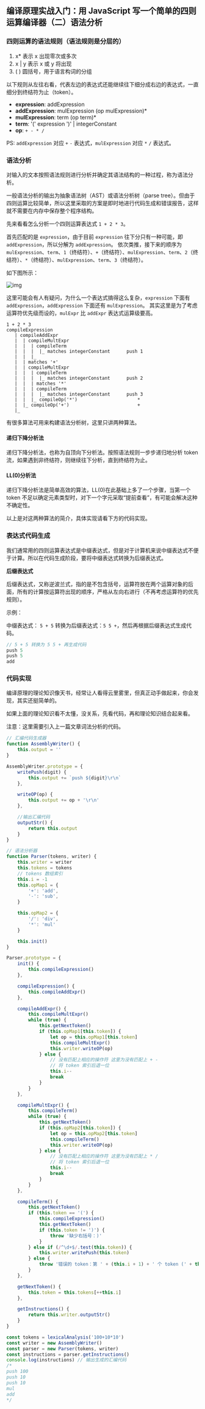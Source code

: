 ## 编译原理实战入门：用 JavaScript 写一个简单的四则运算编译器（二）语法分析
### 四则运算的语法规则（语法规则是分层的）
1. x* 表示 x 出现零次或多次
2. x | y 表示 x 或 y 将出现
3. ( ) 圆括号，用于语言构词的分组

以下规则从左往右看，代表左边的表达式还能继续往下细分成右边的表达式，一直细分到终结符为止（token）。
* **expression**: addExpression
* **addExpression**: mulExpression (op mulExpression)*
* **mulExpression**: term (op term)*
* **term**: '(' expression ')' | integerConstant
* **op**: `+ - * /`

PS: `addExpression` 对应 `+` `-` 表达式，`mulExpression` 对应 `*` `/` 表达式。

### 语法分析
对输入的文本按照语法规则进行分析并确定其语法结构的一种过程，称为语法分析。

一般语法分析的输出为抽象语法树（AST）或语法分析树（parse tree）。但由于四则运算比较简单，所以这里采取的方案是即时地进行代码生成和错误报告，这样就不需要在内存中保存整个程序结构。

先来看看怎么分析一个四则运算表达式 `1 + 2 * 3`。

首先匹配的是 `expression`，由于目前 `expression` 往下分只有一种可能，即  `addExpression`，所以分解为 `addExpression`。
依次类推，接下来的顺序为 `mulExpression`、`term`、`1`（终结符）、`+`（终结符）、`mulExpression`、`term`、`2`（终结符）、`*`（终结符）、`mulExpression`、`term`、`3`（终结符）。

如下图所示：

![img](https://github.com/woai3c/Front-end-articles/blob/master/imgs/four-operation.jpg)

这里可能会有人有疑问，为什么一个表达式搞得这么复杂，`expression` 下面有 `addExpression`，`addExpression` 下面还有 `mulExpression`。
其实这里是为了考虑运算符优先级而设的，`mulExpr` 比 `addExpr` 表达式运算级要高。
```
1 + 2 * 3
compileExpression
   | compileAddExpr
   |  | compileMultExpr
   |  |  | compileTerm
   |  |  |  |_ matches integerConstant		push 1
   |  |  |_
   |  | matches '+'
   |  | compileMultExpr
   |  |  | compileTerm
   |  |  |  |_ matches integerConstant		push 2
   |  |  | matches '*'
   |  |  | compileTerm
   |  |  |  |_ matches integerConstant		push 3
   |  |  |_ compileOp('*')                      *
   |  |_ compileOp('+')                         +
   |_
 ```
 有很多算法可用来构建语法分析树，这里只讲两种算法。
#### 递归下降分析法
递归下降分析法，也称为自顶向下分析法。按照语法规则一步步递归地分析 token 流，如果遇到非终结符，则继续往下分析，直到终结符为止。

#### LL(0)分析法
递归下降分析法是简单高效的算法，LL(0)在此基础上多了一个步骤，当第一个 token 不足以确定元素类型时，对下一个字元采取“提前查看”，有可能会解决这种不确定性。

以上是对这两种算法的简介，具体实现请看下方的代码实现。

### 表达式代码生成
我们通常用的四则运算表达式是中缀表达式，但是对于计算机来说中缀表达式不便于计算。所以在代码生成阶段，要将中缀表达式转换为后缀表达式。

**后缀表达式**

后缀表达式，又称逆波兰式，指的是不包含括号，运算符放在两个运算对象的后面，所有的计算按运算符出现的顺序，严格从左向右进行（不再考虑运算符的优先规则）。

示例：

中缀表达式： `5 + 5` 转换为后缀表达式：`5 5 +`，然后再根据后缀表达式生成代码。
```js
// 5 + 5 转换为 5 5 + 再生成代码
push 5
push 5
add
```

### 代码实现
编译原理的理论知识像天书，经常让人看得云里雾里，但真正动手做起来，你会发现，其实还挺简单的。

如果上面的理论知识看不太懂，没关系，先看代码，再和理论知识结合起来看。

注意：这里需要引入上一篇文章词法分析的代码。
```js
// 汇编代码生成器
function AssemblyWriter() {
    this.output = ''
}

AssemblyWriter.prototype = {
    writePush(digit) {
        this.output += `push ${digit}\r\n`
    },

    writeOP(op) {
        this.output += op + '\r\n'
    },

    //输出汇编代码
    outputStr() {
        return this.output
    }
}

// 语法分析器
function Parser(tokens, writer) {
    this.writer = writer
    this.tokens = tokens
    // tokens 数组索引
    this.i = -1
    this.opMap1 = {
        '+': 'add',
        '-': 'sub',
    }

    this.opMap2 = {
        '/': 'div',
        '*': 'mul'
    }

    this.init()
}

Parser.prototype = {
    init() {
        this.compileExpression()
    },

    compileExpression() {
        this.compileAddExpr()
    },

    compileAddExpr() {
        this.compileMultExpr()
        while (true) {
            this.getNextToken()
            if (this.opMap1[this.token]) {
                let op = this.opMap1[this.token]
                this.compileMultExpr()
                this.writer.writeOP(op)
            } else {
                // 没有匹配上相应的操作符 这里为没有匹配上 + - 
                // 将 token 索引后退一位
                this.i--
                break
            }
        }
    },

    compileMultExpr() {
        this.compileTerm()
        while (true) {
            this.getNextToken()
            if (this.opMap2[this.token]) {
                let op = this.opMap2[this.token]
                this.compileTerm()
                this.writer.writeOP(op)
            } else {
                // 没有匹配上相应的操作符 这里为没有匹配上 * / 
                // 将 token 索引后退一位
                this.i--
                break
            }
        }
    },

    compileTerm() {
        this.getNextToken()
        if (this.token == '(') {
            this.compileExpression()
            this.getNextToken()
            if (this.token != ')') {
                throw '缺少右括号：)'
            }
        } else if (/^\d+$/.test(this.token)) {
            this.writer.writePush(this.token)
        } else {
            throw '错误的 token：第 ' + (this.i + 1) + ' 个 token (' + this.token + ')'
        }
    },

    getNextToken() {
        this.token = this.tokens[++this.i]
    },

    getInstructions() {
        return this.writer.outputStr()
    }
}

const tokens = lexicalAnalysis('100+10*10')
const writer = new AssemblyWriter()
const parser = new Parser(tokens, writer)
const instructions = parser.getInstructions()
console.log(instructions) // 输出生成的汇编代码
/*
push 100
push 10
push 10
mul
add
*/
```
